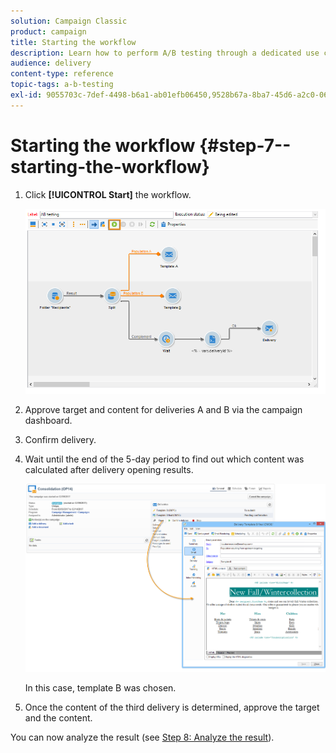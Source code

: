 ```yaml
---
solution: Campaign Classic
product: campaign
title: Starting the workflow
description: Learn how to perform A/B testing through a dedicated use case.
audience: delivery
content-type: reference
topic-tags: a-b-testing
exl-id: 9055703c-7def-4498-b6a1-ab01efb06450,9528b67a-8ba7-45d6-a2c0-06ac117d5324
---
```

# Starting the workflow {#step-7--starting-the-workflow}

1. Click **[!UICONTROL Start]** the workflow.

   ![](assets/use_case_abtesting_startwkfl_001.png)

1. Approve target and content for deliveries A and B via the campaign dashboard.
1. Confirm delivery.
1. Wait until the end of the 5-day period to find out which content was calculated after delivery opening results.

   ![](assets/use_case_abtesting_startwkfl_002.png)

   In this case, template B was chosen.

1. Once the content of the third delivery is determined, approve the target and the content.

You can now analyze the result (see [Step 8: Analyze the result](../../delivery/using/a-b-testing-uc-analyzing.md)).
